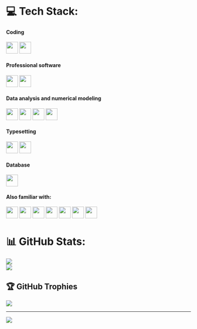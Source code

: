 
# 💻 Tech Stack:

#### Coding
<img height="32" width="32" src="https://cdn.simpleicons.org/python" /> <img height="32" width="32" src="https://cdn.simpleicons.org/javascript" /> 

#### Professional software
<img height="32" width="32" src="https://cdn.simpleicons.org/arcgis" /> <img height="32" width="32" src="https://cdn.simpleicons.org/qgis" />

#### Data analysis and numerical modeling
<img height="32" width="32" src="https://cdn.simpleicons.org/tensorflow" /> <img height="32" width="32" src="https://cdn.simpleicons.org/keras" /> <img height="32" width="32" src="https://cdn.simpleicons.org/scikitlearn" /> <img height="32" width="32" src="https://cdn.simpleicons.org/scipy" />

#### Typesetting
<img height="32" width="32" src="https://cdn.simpleicons.org/microsoftword" /> <img height="32" width="32" src="https://cdn.simpleicons.org/latex" />

#### Database
<img height="32" width="32" src="https://cdn.simpleicons.org/postgresql" />

#### Also familiar with:
<img height="32" width="32" src="https://cdn.simpleicons.org/numba" /> <img height="32" width="32" src="https://cdn.simpleicons.org/git" /> <img height="32" width="32" src="https://cdn.simpleicons.org/c++" /> <img height="32" width="32" src="https://cdn.simpleicons.org/oracle" /> <img height="32" width="32" src="https://cdn.simpleicons.org/autodesk/444/bbb" /> <img height="32" width="32" src="https://cdn.simpleicons.org/visualstudio" /> <img height="32" width="32" src="https://cdn.simpleicons.org/anaconda" /> 

# 📊 GitHub Stats:

![](https://github-readme-stats.vercel.app/api?username=armin-gs&theme=onedark&hide_border=true&include_all_commits=true&count_private=true)<br/>
![](https://github-readme-streak-stats.herokuapp.com/?user=armin-gs&theme=onedark&hide_border=true)<br/>

## 🏆 GitHub Trophies
![](https://github-profile-trophy.vercel.app/?username=Armin-GS&theme=onedark&no-frame=true&no-bg=true&margin-w=4)

---
[![](https://visitcount.itsvg.in/api?id=Armin-GS&icon=5&color=12)](https://visitcount.itsvg.in)
